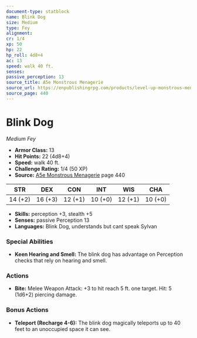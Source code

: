 ```yaml
---
document-type: statblock
name: Blink Dog
size: Medium
type: Fey
alignment: 
cr: 1/4
xp: 50
hp: 22
hp_roll: 4d8+4
ac: 13
speed: walk 40 ft.
senses: 
passive_perception: 13
source_title: A5e Monstrous Menagerie
source_url: https://enpublishingrpg.com/products/level-up-monstrous-menagerie-a5e
source_page: 440
---
```


# Blink Dog

*Medium* *Fey*

- **Armor Class:** 13
- **Hit Points:** 22 (4d8+4)
- **Speed:** walk 40 ft.
- **Challenge Rating:** 1/4 (50 XP)
- **Source:** [A5e Monstrous Menagerie](https://enpublishingrpg.com/products/level-up-monstrous-menagerie-a5e) page 440

| STR | DEX | CON | INT | WIS | CHA |
| --- | --- | --- | --- | --- | --- |
| 14 (+2) | 16 (+3) | 12 (+1) | 10 (+0) | 12 (+1) | 10 (+0) |

- **Skills:** perception +3, stealth +5
- **Senses:** passive Perception 13
- **Languages:** Blink Dog, understands but cant speak Sylvan

### Special Abilities

- **Keen Hearing and Smell:** The blink dog has advantage on Perception checks that rely on hearing and smell.

### Actions

- **Bite:** Melee Weapon Attack: +3 to hit  reach 5 ft.  one target. Hit: 5 (1d6+2) piercing damage.

### Bonus Actions

- **Teleport (Recharge 4-6):** The blink dog magically teleports up to 40 feet to an unoccupied space it can see.
